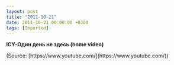 ```yaml
---
layout: post
title: "2011-10-21"
date: 2011-10-21 00:00:00 +0300
tags: [Imported]
---
```


**ICY-Один день не здесь (home video)**

<div class="attribution">(<span>Source:</span> [https://www.youtube.com/](https://www.youtube.com/))</div>